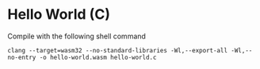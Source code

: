 # Hello World (C)

Compile with the following shell command

```shell
clang --target=wasm32 --no-standard-libraries -Wl,--export-all -Wl,--no-entry -o hello-world.wasm hello-world.c
```